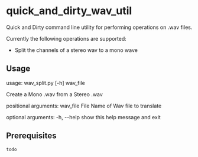 # quick_and_dirty_wav_util

Quick and Dirty command line utility for performing operations on .wav files.

Currently the following operations are supported:

- Split the channels of a stereo wav to a mono wave

## Usage

usage: wav_split.py [-h] wav_file

Create a Mono .wav from a Stereo .wav

positional arguments:
  wav_file    File Name of Wav file to translate

optional arguments:
  -h, --help  show this help message and exit

## Prerequisites

`todo`

